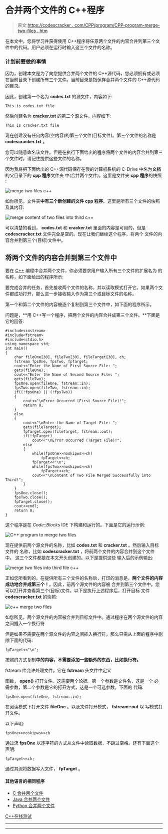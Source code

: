 # 合并两个文件的 C++程序

> 原文:[https://codescracker . com/CPP/program/CPP-program-merge-two-files . htm](https://codescracker.com/cpp/program/cpp-program-merge-two-files.htm)

在本文中，您将学习并获得使用 C++程序将任意两个文件的内容合并到第三个文件中的代码。用户必须在运行时输入这三个文件的名称。

### 计划前要做的事情

因为，创建本文是为了向您提供合并两个文件的 C++源代码，您必须拥有或必须在当前目录下创建所有三个文件。当前目录是指保存合并两个文件的 C++源代码的目录。

因此，创建第一个名为 **codes.txt** 的源文件，内容如下:

```
This is codes.txt file
```

然后创建名为 **cracker.txt** 的第二个源文件，内容如下:

```
This is cracker.txt file
```

现在创建没有任何内容(空内容)的第三个文件(目标文件)。第三个文件的名称是 **codescracker.txt** 。

您可以随意命名该文件。但是在执行下面给出的程序将两个文件的内容合并到第三个文件时，请记住提供这些文件的名称。

因为我将把下面给出的 C++源代码保存在我的计算机系统的 C-Drive 中名为**文档**的父目录下的 **cpp 程序**文件夹 中(合并两个文件)。这里是文件夹 **cpp 程序**的快照 :

![merge two files c++](../Images/f4fcdfa8bfd8804ce4bd5dcc45bcaa09.png)

如你所见，文件夹**中有三个新创建的文件 cpp 程序**。这里是所有三个文件的快照 及其内容:

![merge content of two files into third c++](../Images/4eb5e93b2e80a06334b3f735d8124493.png)

可以清楚的看到， **codes.txt** 和 **cracker.txt** 里面的内容是可用的，但是 **codescracker.txt** 文件完全是空的。现在让我们继续这个程序，将两个 文件的内容合并到第三个(目标)文件中。

## 将两个文件的内容合并到第三个文件中

要在 [C++](/cpp/index.htm) 编程中合并两个文件，你必须要求用户输入所有三个文件的扩展名为 的名称，如下面给出的程序所示:

要完成合并的任务，首先接收两个文件的名称，并以读取模式打开它。如果两个文件都成功打开，那么进一步接收输入作为第三个或目标文件的名称。

第一个和第二个文件的内容被逐个复制到第三个文件中，如下面的程序所示。

问题是，**用 C++写一个程序，把两个文件的内容合并成第三个文件。**下面是 它的回答:

```
#include<iostream>
#include<fstream>
#include<stdio.h>
using namespace std;
int main()
{
    char fileOne[30], fileTwo[30], fileTarget[30], ch;
    fstream fpsOne, fpsTwo, fpTarget;
    cout<<"Enter the Name of First Source File: ";
    gets(fileOne);
    cout<<"Enter the Name of Second Source File: ";
    gets(fileTwo);
    fpsOne.open(fileOne, fstream::in);
    fpsTwo.open(fileTwo, fstream::in);
    if((!fpsOne) || (!fpsTwo))
    {
        cout<<"\nError Occurred (First Source File)!";
        return 0;
    }
    else
    {
        cout<<"\nEnter the Name of Target File: ";
        gets(fileTarget);
        fpTarget.open(fileTarget, fstream::out);
        if(!fpTarget)
            cout<<"\nError Occurred (Target File)!";
        else
        {
            while(fpsOne>>noskipws>>ch)
                fpTarget<<ch;
            fpTarget<<"\n";
            while(fpsTwo>>noskipws>>ch)
                fpTarget<<ch;
            cout<<"\nContent of Two File Merged Successfully into Third!";
        }
    }
    fpsOne.close();
    fpsTwo.close();
    fpTarget.close();
    cout<<endl;
    return 0;
}
```

这个程序是在 *Code::Blocks* IDE 下构建和运行的。下面是它的运行示例:

![C++ program to merge two files](../Images/fcbb5942c13a3ea048258265a1459006.png)

现在提供前两个源文件的名称，比如 **codes.txt** 和 **cracker.txt** 。然后输入目标文件的 名称，比如 **codescracker.txt** ，将前两个文件的内容合并到这个文件中。 这三个文件都是在本文开头创建的。以下是提供这些 输入后的示例输出:

![merge two files into third file c++](../Images/a22eb3d1f82ad9a7347884569480bd72.png)

正如您所看到的，在提供所有三个文件的名称后，打印的消息是，**两个文件的内容成功地合并成第三个！**。因此，前两个源文件的内容被 合并到第三个文件中。您可以打开并查看第三个(目标)文件。以下是执行上述程序后，打开目标 文件 **codescracker.txt** 的快照:

![c++ merge two files](../Images/c96b086b6568cd5c46525513f3a4decf.png)

如您所见，两个源文件的内容被合并到目标文件中。通过程序在两个源文件的内容之间插入一个换行符

但是如果不需要在两个源文件的内容之间插入换行符，那么只需从上面的程序中删除下面的代码:

```
fpTarget<<"\n";
```

按照的方式复制**中的内容，不需要添加一些额外的东西，比如换行符。**

fstream 库允许处理文件。它在 **fstream** 头文件中定义

函数， **open()** 打开文件。这需要两个论据。第一个参数是文件名，这是一个 必需参数，第二个参数是它的打开方式，这是一个可选参数。下面的 代码:

```
fpsOne.open(fileOne, fstream::in);
```

在阅读模式下打开文件 **fileOne** 。以及文件打开模式， **fstream::out** 以 写模式打开文件。

以下声明:

```
fpsOne>>noskipws>>ch
```

通过流 **fpsOne** 以逐字符的方式从文件中读取数据，不跳过空格。还有下面这个 声明:

```
fpTarget<<ch;
```

通过其流将数据写入文件， **fpTarget** 。

#### 其他语言的相同程序

*   [C 合并两个文件](/c/program/c-program-merge-two-files.htm)
*   [Java 合并两个文件](/java/program/java-program-merge-two-files.htm)
*   [Python 合并两个文件](/python/program/python-program-merge-two-files.htm)

[C++在线测试](/exam/showtest.php?subid=3)

* * *

* * *